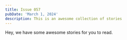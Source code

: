 ```yaml
---
title: Issue 057
pubDate: 'March 1, 2024'
description: This is an awesome collection of stories
---
```


Hey, we have some awesome stories for you to read.